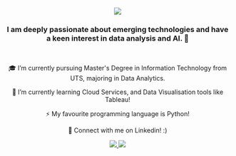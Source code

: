 <h1 align="center">
    <img src="https://readme-typing-svg.herokuapp.com/?font=Righteous&size=35&center=true&vCenter=true&width=500&height=70&duration=4000&lines=Hello!+👋;+I'm+Mateusz+Wichtowski!;" />
</h1>

<h3 align="center">I am deeply passionate about emerging technologies and have a keen interest in
data analysis and AI. 🤖 </h3>

<br/>

<div align="center">
 
🎓 I’m currently pursuing Master's Degree in Information Technology from UTS, majoring in Data Analytics.
 
🌱 I’m currently learning Cloud Services, and Data Visualisation tools like Tableau!

⚡ My favourite programming language is Python!

💬 Connect with me on Linkedin! :)

 </div>
 
<div align="center"> 
  <a href="mailto:matiimov@gmail.com">
    <img src="https://img.shields.io/badge/Gmail-333333?style=for-the-badge&logo=gmail&logoColor=red" />
  </a>
  <a href="https://www.linkedin.com/in/matiimov/" target="_blank">
    <img src="https://img.shields.io/badge/LinkedIn-0077B5?style=for-the-badge&logo=linkedin&logoColor=white" target="_blank" />
  </a>
</div>
